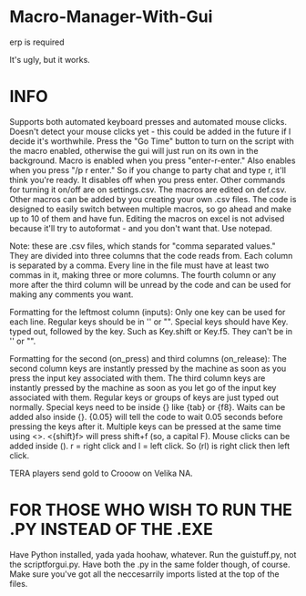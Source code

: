 # Macro-Manager-With-Gui
erp is required


It's ugly, but it works.

# INFO

Supports both automated keyboard presses and automated mouse clicks. Doesn't detect your mouse clicks yet - 
this could be added in the future if I decide it's worthwhile.
Press the "Go Time" button to turn on the script with the macro enabled, otherwise the gui will just run on its own in the background.
Macro is enabled when you press "enter-r-enter."
Also enables when you press "/p r enter." So if you change to party chat and type r, it'll think you're ready.
It disables off when you press enter.
Other commands for turning it on/off are on settings.csv.
The macros are edited on def.csv. Other macros can be added by you creating your own .csv files.
The code is designed to easily switch between multiple macros, so go ahead and make up to 10 of them and have fun.
Editing the macros on excel is not advised because it'll try to autoformat - and you don't want that. Use notepad.

Note: these are .csv files, which stands for "comma separated values." They are divided into three 
columns that the code reads from. Each column is separated by a comma. Every line in the file must
have at least two commas in it, making three or more columns. The fourth column or any more after the
third column will be unread by the code and can be used for making any comments you want.

Formatting for the leftmost column (inputs):
Only one key can be used for each line.
Regular keys should be in '' or "".
Special keys should have Key. typed out, followed by the key. Such as Key.shift or Key.f5. They can't be in '' or "".

Formatting for the second (on_press) and third columns (on_release):
The second column keys are instantly pressed by the machine as soon as you press the input key associated with them.
The third column keys are instantly pressed by the machine as soon as you let go of the input key associated with them.
Regular keys or groups of keys are just typed out normally.
Special keys need to be inside {} like {tab} or {f8}.
Waits can be added also inside {}. {0.05} will tell the code to wait 0.05 seconds before pressing the keys after it.
Multiple keys can be pressed at the same time using <>. <{shift}f> will press shift+f (so, a capital F).
Mouse clicks can be added inside (). r = right click and l = left click. So (rl) is right click then left click.

TERA players send gold to Crooow on Velika NA.

# FOR THOSE WHO WISH TO RUN THE .PY INSTEAD OF THE .EXE
Have Python installed, yada yada hoohaw, whatever. Run the guistuff.py, not the scriptforgui.py. Have both the .py in the same folder though, of course. Make sure you've got all the neccesarrily imports listed at the top of the files.
